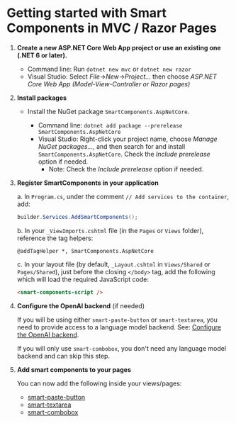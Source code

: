 # Getting started with Smart Components in MVC / Razor Pages

1. **Create a new ASP.NET Core Web App project or use an existing one (.NET 6 or later).**

   * Command line: Run `dotnet new mvc` or `dotnet new razor`
   * Visual Studio: Select *File*->*New*->*Project...* then choose *ASP.NET Core Web App (Model-View-Controller or Razor pages)*

1. **Install packages**

   * Install the NuGet package `SmartComponents.AspNetCore`.

     * Command line: `dotnet add package --prerelease SmartComponents.AspNetCore`
     * Visual Studio: Right-click your project name, choose *Manage NuGet packages...*, and then search for and install `SmartComponents.AspNetCore`. Check the *Include prerelease* option if needed.
       * Note: Check the *Include prerelease* option if needed.

1. **Register SmartComponents in your application**

   a. In `Program.cs`, under the comment `// Add services to the container`, add:

   ```cs
   builder.Services.AddSmartComponents();
   ```

   b. In your `_ViewImports.cshtml` file (in the `Pages` or `Views` folder), reference the tag helpers:

   ```cshtml
   @addTagHelper *, SmartComponents.AspNetCore
   ```

   c. In your layout file (by default, `_Layout.cshtml` in `Views/Shared` or `Pages/Shared`), just before the closing `</body>` tag, add the following which will load the required JavaScript code:

   ```html
   <smart-components-script />
   ```

1. **Configure the OpenAI backend** (if needed)

   If you will be using either `smart-paste-button` or `smart-textarea`, you need to provide access to a language model backend. See: [Configure the OpenAI backend](configure-openai-backend.md).
   
   If you will only use `smart-combobox`, you don't need any language model backend and can skip this step.

1. **Add smart components to your pages**

   You can now add the following inside your views/pages:

   * [smart-paste-button](smart-paste.md)
   * [smart-textarea](smart-textarea.md)
   * [smart-combobox](smart-combobox.md)
